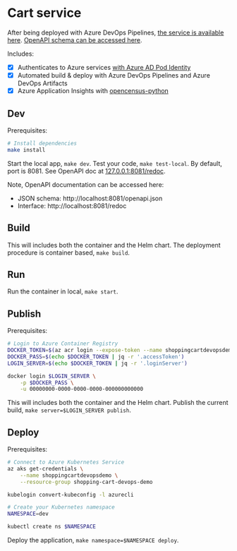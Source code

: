 # Cart service

After being deployed with Azure DevOps Pipelines, [the service is available here](https://shopping-cart-devops-demo.westeurope.cloudapp.azure.com/cart). [OpenAPI schema can be accessed here](https://shopping-cart-devops-demo.westeurope.cloudapp.azure.com/cart/openapi.json).

Includes:

- [x] Authenticates to Azure services [with Azure AD Pod Identity](https://learn.microsoft.com/en-us/azure/aks/use-azure-ad-pod-identity)
- [x] Automated build & deploy with Azure DevOps Pipelines and Azure DevOps Artifacts
- [x] Azure Application Insights with [opencensus-python](https://github.com/census-instrumentation/opencensus-python)

## Dev

Prerequisites:

```bash
# Install dependencies
make install
```

Start the local app, `make dev`. Test your code, `make test-local`. By default, port is 8081. See OpenAPI doc at [127.0.0.1:8081/redoc](http://127.0.0.1:8081/redoc).

Note, OpenAPI documentation can be accessed here:

- JSON schema: http://localhost:8081/openapi.json
- Interface: http://localhost:8081/redoc

## Build

This will includes both the container and the Helm chart. The deployment procedure is container based, `make build`.

## Run

Run the container in local, `make start`.

## Publish

Prerequisites:

```bash
# Login to Azure Container Registry
DOCKER_TOKEN=$(az acr login --expose-token --name shoppingcartdevopsdemo)
DOCKER_PASS=$(echo $DOCKER_TOKEN | jq -r '.accessToken')
LOGIN_SERVER=$(echo $DOCKER_TOKEN | jq -r '.loginServer')

docker login $LOGIN_SERVER \
    -p $DOCKER_PASS \
    -u 00000000-0000-0000-0000-000000000000
```

This will includes both the container and the Helm chart. Publish the current build, `make server=$LOGIN_SERVER publish`.

## Deploy

Prerequisites:

```bash
# Connect to Azure Kubernetes Service
az aks get-credentials \
    --name shoppingcartdevopsdemo \
    --resource-group shopping-cart-devops-demo

kubelogin convert-kubeconfig -l azurecli

# Create your Kubernetes namespace
NAMESPACE=dev

kubectl create ns $NAMESPACE
```

Deploy the application, `make namespace=$NAMESPACE deploy`.
